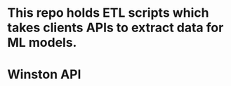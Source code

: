 # This repo holds ETL scripts which takes clients APIs to extract data for ML models.

# Winston API
